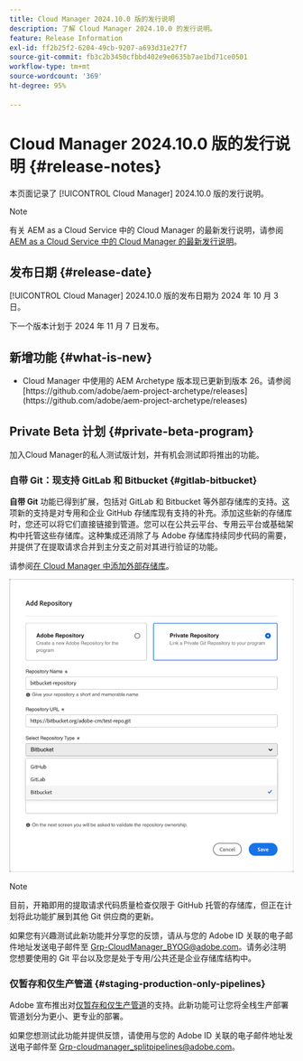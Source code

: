 ```yaml
---
title: Cloud Manager 2024.10.0 版的发行说明
description: 了解 Cloud Manager 2024.10.0 的发行说明。
feature: Release Information
exl-id: ff2b25f2-6204-49cb-9207-a693d31e27f7
source-git-commit: fb3c2b3450cfbbd402e9e0635b7ae1bd71ce0501
workflow-type: tm+mt
source-wordcount: '369'
ht-degree: 95%

---
```


# Cloud Manager 2024.10.0 版的发行说明 {#release-notes}

本页面记录了 [!UICONTROL Cloud Manager] 2024.10.0 版的发行说明。

>[!NOTE]
>
>有关 AEM as a Cloud Service 中的 Cloud Manager 的最新发行说明，请参阅 [AEM as a Cloud Service 中的 Cloud Manager 的最新发行说明](https://experienceleague.adobe.com/zh-hans/docs/experience-manager-cloud-service/content/release-notes/cloud-manager/current)。



## 发布日期 {#release-date}

<!-- SAVE FOR FUTURE POSSIBLE USE No notable bugs or features for the September release of Cloud Manager. -->

[!UICONTROL Cloud Manager] 2024.10.0 版的发布日期为 2024 年 10 月 3 日。

下一个版本计划于 2024 年 11 月 7 日发布。



## 新增功能 {#what-is-new}

* <!-- BOTH CS & AMS --> Cloud Manager 中使用的 AEM Archetype 版本现已更新到版本 26。请参阅 [https://github.com/adobe/aem-project-archetype/releases](https://github.com/adobe/aem-project-archetype/releases)
<!-- (CMGR-59817) -->



## Private Beta 计划 {#private-beta-program}

加入Cloud Manager的私人测试版计划，并有机会测试即将推出的功能。

### 自带 Git：现支持 GitLab 和 Bitbucket {#gitlab-bitbucket}

<!-- BOTH CS & AMS -->

**自带 Git** 功能已得到扩展，包括对 GitLab 和 Bitbucket 等外部存储库的支持。这项新的支持是对专用和企业 GitHub 存储库现有支持的补充。添加这些新的存储库时，您还可以将它们直接链接到管道。您可以在公共云平台、专用云平台或基础架构中托管这些存储库。这种集成还消除了与 Adobe 存储库持续同步代码的需要，并提供了在提取请求合并到主分支之前对其进行验证的功能。

请参阅[在 Cloud Manager 中添加外部存储库](/help/managing-code/external-repositories.md)。

![添加“存储库”对话框](/help/release-notes/assets/repositories-add-release-notes.png)

>[!NOTE]
>
>目前，开箱即用的提取请求代码质量检查仅限于 GitHub 托管的存储库，但正在计划将此功能扩展到其他 Git 供应商的更新。

如果您有兴趣测试此新功能并分享您的反馈，请从与您的 Adobe ID 关联的电子邮件地址发送电子邮件至 [Grp-CloudManager_BYOG@adobe.com](mailto:Grp-CloudManager_BYOG@adobe.com)。请务必注明您想要使用的 Git 平台以及您是处于专用/公共还是企业存储库结构中。

### 仅暂存和仅生产管道 {#staging-production-only-pipelines}

Adobe 宣布推出对[仅暂存和仅生产管道](/help/using/stage-prod-only.md)的支持。此新功能可让您将全栈生产部署管道划分为更小、更专业的部署。

如果您想测试此功能并提供反馈，请使用与您的 Adobe ID 关联的电子邮件地址发送电子邮件至 [Grp-cloudmanager_splitpipelines@adobe.com](mailto:Grp-cloudmanager_splitpipelines@adobe.com)。

<!-- ## Bug fixes

* text
-->

<!-- Known Issues {#known-issues}

 -->
